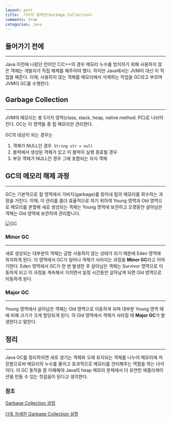 ```yaml
---
layout: post
title:  가비지 컬렉션(Garbage Collection)
comments: true 
categories: java
---
```


## 들어가기 전에
---
Java 이전에 나왔던 언어인 C/C++의 경우 메모리 누수를 방지하기 위해 사용하지 않은 객체는 개발자가 직접 해제를 해주어야 했다. 하지만 Java에서는 JVM이 대신 이 작업을 해준다.
이때, 사용하지 않는 객체를 메모리에서 삭제하는 작업을 GC라고 부르며 JVM이 GC를 수행한다.

## Garbage Collection
---
JVM의 메모리는 총 5가지 영역(class, stack, heap, native method. PC)로 나뉘어진다. GC는 이 영역들 중 힙 메모리만 관리한다.

GC의 대상이 되는 경우는
1. 객체가 NULL인 경우``` String str = null```
2. 블럭에서 생성된 객체가 있고 이 블럭이 실행 종료될 경우
3. 부모 객체가 NULL인 경우 그에 포함되는 자식 객체


## GC의 메모리 해제 과정
---
GC는 기본적으로 힙 영역에서 가비지(garbage)를 찾아내 힙의 메모리를 회수하는 과정을 거친다.
이때, 이 관리를 좀더 효율적으로 하기 위하여 Young 영역과 Old 영역으로 메모리를 분할해 새로 생성되는 객체는 Young 영역에 보관하고 오랫동안 살아남은 객체는 Old 영역에 보관하여 관리합니다.

![GC](https://t1.daumcdn.net/cfile/tistory/26765B4258C27F891A)

### Minor GC
---
새로 생성되는 대부분의 객체는 금방 사용하지 않는 상태가 되기 때문에 Eden 영역에 위치하게 된다.
이 영역에서 GC가 일어나 객체가 사라지는 과정을 **Minor GC**라고 이야기한다.
Eden 영역에서 GC가 한 번 발생한 후 살아남은 객체는 Survivor 영역으로 이동하게 되고 이 과정을 계속해서 거치면서 일정 시간동안 살아남게 되면 Old 영역으로 이동하게 된다. 

### Major GC
---
Young 영역에서 살아남은 객체는 Old 영역으로 이동하게 되며 대부분 Young 영역 때에 비해 크기가 크게 할당되게 된다.
이 Old 영역에서 객체가 사라질 때 **Major GC**가 발생한다고 말한다.


## 정리
---
Java GC를 정리하자면 새로 생기는 객체와 오래 유지되는 객체를 나누어 메모리에 저장함으로써 메모리의 누수를 줄이고 효과적으로 메모리를 관리해주는 역할을 하는 녀석이다.
이 GC 동작을 잘 이해해야 Java의 heap 메모리 문제에서 더 유연한 애플리케이션을 만들 수 있는 첫걸음이 된다고 생각한다.

### 참조

[Garbage Collection 과정](https://gyoogle.dev/blog/computer-language/Java/Garbage%20Collection.html#generational-garbage-collection-%E1%84%80%E1%85%AA%E1%84%8C%E1%85%A5%E1%86%BC)


[더욱 자세한 Garbage Collection 설명](https://d2.naver.com/helloworld/329631)